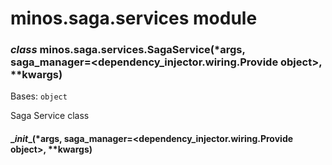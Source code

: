 # minos.saga.services module


### _class_ minos.saga.services.SagaService(\*args, saga_manager=<dependency_injector.wiring.Provide object>, \*\*kwargs)
Bases: `object`

Saga Service class


#### \__init__(\*args, saga_manager=<dependency_injector.wiring.Provide object>, \*\*kwargs)
